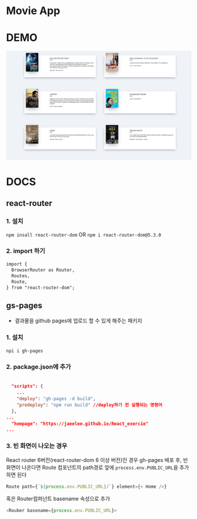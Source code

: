 # Movie App

# DEMO

[![moive-app](./img/mainScreen.png)](https://jaeelee.github.io/movie_app/)


# DOCS

## react-router
### 1. 설치 
```npm insall react-router-dom``` 
OR 
```npm i react-router-dom@5.3.0```
### 2. import 하기
```
import {
  BrowserRouter as Router,
  Routes,
  Route,
} from "react-router-dom";
```

## gs-pages
- 결과물을 github pages에 업로드 할 수 있게 해주는 패키지
### 1. 설치 
```npi i gh-pages```
### 2. package.json에 추가
```json

  "scripts": {
    ...
    "deploy": "gh-pages -d build",
    "predeploy": "npm run build" //deploy하기 전 실행되는 명령어
  },
...
  "hompage": "https://jaeelee.github.io/React_exercie"
...

```
### 3. 빈 화면이 나오는 경우
 React router 6버전(react-router-dom 6 이상 버전)인 경우 gh-pages 배포 후, 빈화면이 나온다면 Route 컴포넌트의 path경로 앞에 ```process.env.PUBLIC_URL```을 추가하면 된다
```javascript
Route path={`${process.env.PUBLIC_URL}/`} element={< Home />}
```

혹은 Router컴퍼넌트 basename 속성으로 추가
```javascript
<Rouber basename={process.env.PUBLIC_URL}>
```
